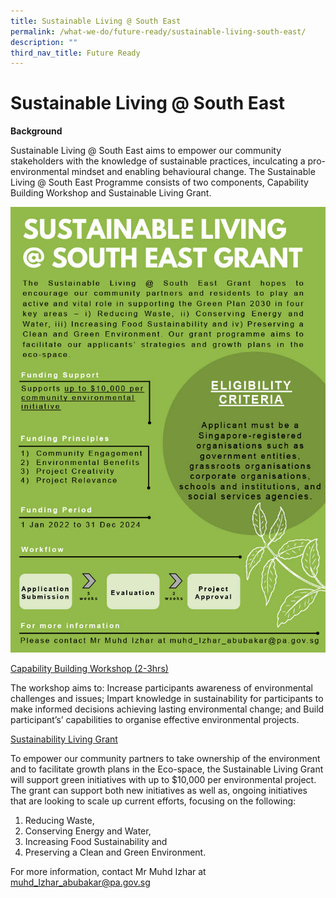 ```yaml
---
title: Sustainable Living @ South East
permalink: /what-we-do/future-ready/sustainable-living-south-east/
description: ""
third_nav_title: Future Ready
---
```

Sustainable Living @ South East
==
**Background**

Sustainable Living @ South East aims to empower our community stakeholders with the knowledge of sustainable practices, inculcating a pro-environmental mindset and enabling behavioural change. The Sustainable Living @ South East Programme consists of two components, Capability Building Workshop and Sustainable Living Grant.

![Sustainable Living Grant @ South East](/images/What%20We%20Do/Future%20Ready/Sustainable%20Living%20@%20South%20East%20Fact%20Sheet%20(Grant)1024_1.jpg)
 
<u>Capability Building Workshop (2-3hrs)</u>

The workshop aims to:
Increase participants awareness of environmental challenges and issues;
Impart knowledge in sustainability for participants to make informed decisions achieving lasting environmental change; and
Build participant’s’ capabilities to organise effective environmental projects.
 
 
<u> Sustainability Living Grant </u>

To empower our community partners to take ownership of the environment and to facilitate growth plans in the Eco-space, the Sustainable Living Grant will support green initiatives with up to $10,000 per environmental project. The grant can support both new initiatives as well as, ongoing initiatives that are looking to scale up current efforts, focusing on the following:
1. Reducing Waste,       
2. Conserving Energy and Water,
3.  Increasing Food Sustainability and
4.  Preserving a Clean and Green Environment.

For more information, contact Mr Muhd Izhar at [muhd_Izhar_abubakar@pa.gov.sg](muhd_Izhar_abubakar@pa.gov.sg)